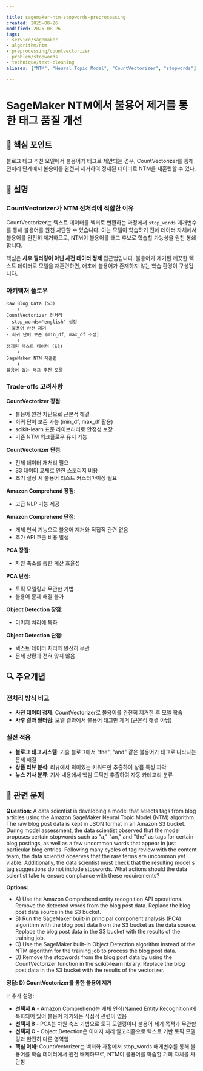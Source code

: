 ```yaml
---

title: sagemaker-ntm-stopwords-preprocessing
created: 2025-08-26
modified: 2025-08-26
tags:
- service/sagemaker
- algorithm/ntm
- preprocessing/countvectorizer
- problem/stopwords
- technique/text-cleaning
aliases: ["NTM", "Neural Topic Model", "CountVectorizer", "stopwords"]

---
```


# SageMaker NTM에서 불용어 제거를 통한 태그 품질 개선

## 🎯 핵심 포인트

블로그 태그 추천 모델에서 불용어가 태그로 제안되는 경우, CountVectorizer를 통해 전처리 단계에서 불용어를 완전히 제거하여 정제된 데이터로 NTM을 재훈련할 수 있다.

## 📝 설명

### CountVectorizer가 NTM 전처리에 적합한 이유

CountVectorizer는 텍스트 데이터를 벡터로 변환하는 과정에서 `stop_words` 매개변수를 통해 불용어를 원천 차단할 수 있습니다. 이는 모델이 학습하기 전에 데이터 자체에서 불용어를 완전히 제거하므로, NTM이 불용어를 태그 후보로 학습할 가능성을 원천 봉쇄합니다.

핵심은 **사후 필터링이 아닌 사전 데이터 정제** 접근법입니다. 불용어가 제거된 깨끗한 텍스트 데이터로 모델을 재훈련하면, 애초에 불용어가 존재하지 않는 학습 환경이 구성됩니다.

### 아키텍처 플로우

```
Raw Blog Data (S3) 
    ↓
CountVectorizer 전처리
- stop_words='english' 설정
- 불용어 완전 제거
- 희귀 단어 보존 (min_df, max_df 조정)
    ↓
정제된 텍스트 데이터 (S3)
    ↓
SageMaker NTM 재훈련
    ↓
불용어 없는 태그 추천 모델
```

### Trade-offs 고려사항

**CountVectorizer 장점**:
- 불용어 원천 차단으로 근본적 해결
- 희귀 단어 보존 가능 (min_df, max_df 활용)
- scikit-learn 표준 라이브러리로 안정성 보장
- 기존 NTM 워크플로우 유지 가능

**CountVectorizer 단점**:
- 전체 데이터 재처리 필요
- S3 데이터 교체로 인한 스토리지 비용
- 초기 설정 시 불용어 리스트 커스터마이징 필요

**Amazon Comprehend 장점**:
- 고급 NLP 기능 제공

**Amazon Comprehend 단점**:
- 개체 인식 기능으로 불용어 제거와 직접적 관련 없음
- 추가 API 호출 비용 발생

**PCA 장점**:
- 차원 축소를 통한 계산 효율성

**PCA 단점**:
- 토픽 모델링과 무관한 기법
- 불용어 문제 해결 불가

**Object Detection 장점**:
- 이미지 처리에 특화

**Object Detection 단점**:
- 텍스트 데이터 처리와 완전히 무관
- 문제 상황과 전혀 맞지 않음

## 🔍 주요개념

### 전처리 방식 비교

- **사전 데이터 정제**: CountVectorizer로 불용어를 완전히 제거한 후 모델 학습
- **사후 결과 필터링**: 모델 결과에서 불용어 태그만 제거 (근본적 해결 아님)

### 실전 적용

- **블로그 태그 시스템**: 기술 블로그에서 "the", "and" 같은 불용어가 태그로 나타나는 문제 해결
- **상품 리뷰 분석**: 리뷰에서 의미있는 키워드만 추출하여 상품 특성 파악
- **뉴스 기사 분류**: 기사 내용에서 핵심 토픽만 추출하여 자동 카테고리 분류

## 📝 관련 문제

**Question:** A data scientist is developing a model that selects tags from blog articles using the Amazon SageMaker Neural Topic Model (NTM) algorithm. The raw blog post data is kept in JSON format in an Amazon S3 bucket. During model assessment, the data scientist observed that the model proposes certain stopwords such as "a," "an," and "the" as tags for certain blog postings, as well as a few uncommon words that appear in just particular blog entries. Following many cycles of tag review with the content team, the data scientist observes that the rare terms are uncommon yet viable. Additionally, the data scientist must check that the resulting model's tag suggestions do not include stopwords. What actions should the data scientist take to ensure compliance with these requirements?

**Options:**

- A) Use the Amazon Comprehend entity recognition API operations. Remove the detected words from the blog post data. Replace the blog post data source in the S3 bucket.
- B) Run the SageMaker built-in principal component analysis (PCA) algorithm with the blog post data from the S3 bucket as the data source. Replace the blog post data in the S3 bucket with the results of the training job.
- C) Use the SageMaker built-in Object Detection algorithm instead of the NTM algorithm for the training job to process the blog post data.
- D) Remove the stopwords from the blog post data by using the CountVectorizer function in the scikit-learn library. Replace the blog post data in the S3 bucket with the results of the vectorizer.

**정답: D) CountVectorizer를 통한 불용어 제거**

💡 추가 설명:

- **선택지 A** - Amazon Comprehend는 개체 인식(Named Entity Recognition)에 특화되어 있어 불용어 제거와는 직접적 관련이 없음
- **선택지 B** - PCA는 차원 축소 기법으로 토픽 모델링이나 불용어 제거 목적과 무관함
- **선택지 C** - Object Detection은 이미지 처리 알고리즘으로 텍스트 기반 토픽 모델링과 완전히 다른 영역임
- **핵심 이해**: CountVectorizer는 벡터화 과정에서 stop_words 매개변수를 통해 불용어를 학습 데이터에서 원천 배제하므로, NTM이 불용어를 학습할 기회 자체를 차단함
